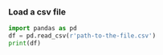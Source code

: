 ### Load a csv file
```python
import pandas as pd
df = pd.read_csv(r'path-to-the-file.csv')
print(df)
```
